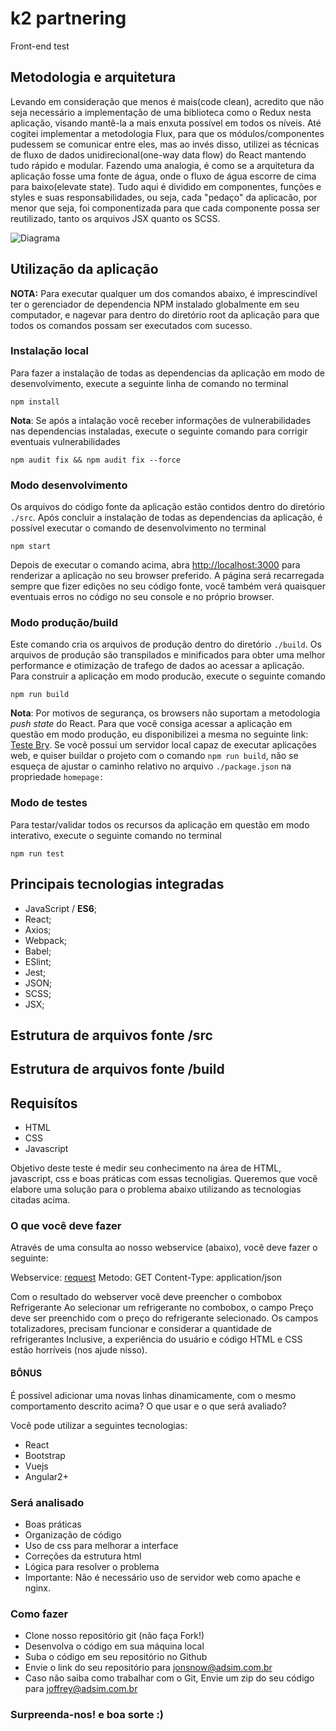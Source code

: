 # k2 partnering

Front-end test

## Metodologia e arquitetura

Levando em consideração que menos é mais(code clean), acredito que não seja necessário a implementação de uma biblioteca como o Redux nesta aplicação, visando mantê-la a mais enxuta possível em todos os níveis. Até cogitei implementar a metodologia Flux, para que os módulos/componentes pudessem se comunicar entre eles, mas ao invés disso, utilizei as técnicas de fluxo de dados unidirecional(one-way data flow) do React mantendo tudo rápido e modular. Fazendo uma analogia, é como se a arquitetura da aplicação fosse uma fonte de água, onde o fluxo de água escorre de cima para baixo(elevate state). Tudo aqui é dividido em componentes, funções e styles e suas responsabilidades, ou seja, cada "pedaço" da aplicacão, por menor que seja, foi componentizada para que cada componente possa ser reutilizado, tanto os arquivos JSX quanto os SCSS.

![Diagrama](./fluxo.png)

## Utilização da aplicação

__NOTA:__ Para executar qualquer um dos comandos abaixo, é imprescindível ter o gerenciador de dependencia NPM instalado  globalmente em seu computador, e nagevar para dentro do diretório root da aplicação para que todos os comandos possam ser executados com sucesso.

### Instalação local

Para fazer a instalação de todas as dependencias da aplicação em modo de desenvolvimento, execute a seguinte linha de comando no terminal

    npm install

__Nota__: Se após a intalação você receber informações de vulnerabilidades nas dependencias instaladas, execute o seguinte comando para corrigir eventuais vulnerabilidades

    npm audit fix && npm audit fix --force

### Modo desenvolvimento

Os arquivos do código fonte da aplicação estão contidos dentro do diretório `./src`.
Após concluir a instalação de todas as dependencias da aplicação, é possível executar o comando de desenvolvimento no terminal

    npm start

Depois de executar o comando acima, abra [http://localhost:3000](http://localhost:3000) para renderizar a aplicação no seu browser preferido.
A página será recarregada sempre que fizer edições no seu código fonte, você também verá quaisquer eventuais erros no código no seu console e no próprio browser.

### Modo produção/build

Este comando cria os arquivos de produção dentro do diretório `./build`. Os arquivos de produção são transpilados e minificados para obter uma melhor performance e otimização de trafego de dados ao acessar a aplicação. Para construir a aplicação em modo producão, execute o seguinte comando

    npm run build

__Nota__: Por motivos de segurança, os browsers não suportam a metodologia *push state* do React. Para que você consiga acessar a aplicação em questão em modo produção, eu disponibilizei a mesma no seguinte link: [Teste Bry](http://agenciatakeoff.com.br/bry). Se você possui um servidor local capaz de executar aplicações web, e quiser buildar o projeto com o comando `npm run build`, não se esqueça de ajustar o caminho relativo no arquivo `./package.json` na propriedade `homepage:`

### Modo de testes

Para testar/validar todos os recursos da aplicação em questão em modo interativo, execute o seguinte comando no terminal

    npm run test

## Principais tecnologias integradas

* JavaScript / **ES6**;
* React;
* Axios;
* Webpack;
* Babel;
* ESlint;
* Jest;
* JSON;
* SCSS;
* JSX;

## Estrutura de arquivos fonte **/src**

## Estrutura de arquivos fonte **/build**

## Requisítos

- HTML
- CSS
- Javascript

Objetivo deste teste é medir seu conhecimento na área de HTML, javascript, css e boas práticas com essas tecnoligias.
Queremos que você elabore uma solução para o problema abaixo utilizando as tecnologias citadas acima.

### O que você deve fazer

Através de uma consulta ao nosso webservice (abaixo), você deve fazer o seguinte:

Webservice: [request](https://api.adsim.co/crm/api/v1/refrigerante/listar)
Metodo: GET
Content-Type: application/json

Com o resultado do webserver você deve preencher o combobox Refrigerante
Ao selecionar um refrigerante no combobox, o campo Preço deve ser preenchido com o preço do refrigerante selecionado.
Os campos totalizadores, precisam funcionar e considerar a quantidade de refrigerantes
Inclusive, a experiência do usuário e código HTML e CSS estão horríveis (nos ajude nisso).

#### BÔNUS

É possível adicionar uma novas linhas dinamicamente, com o mesmo comportamento descrito acima?
O que usar e o que será avaliado?

Você pode utilizar a seguintes tecnologias:

- React
- Bootstrap
- Vuejs
- Angular2+

### Será analisado

- Boas práticas
- Organização de código
- Uso de css para melhorar a interface
- Correções da estrutura html
- Lógica para resolver o problema
- Importante: Não é necessário uso de servidor web como apache e nginx.

### Como fazer

- Clone nosso repositório git (não faça Fork!)
- Desenvolva o código em sua máquina local
- Suba o código em seu repositório no Github
- Envie o link do seu repositório para jonsnow@adsim.com.br
- Caso não saiba como trabalhar com o Git, Envie um zip do seu código para joffrey@adsim.com.br

### Surpreenda-nos! e boa sorte :)
